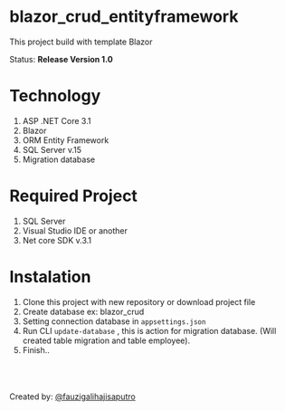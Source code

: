# blazor_crud_entityframework
 This project build with template Blazor
 
 Status: <b>Release Version 1.0</b>
 
 # Technology
 1. ASP .NET Core 3.1
 2. Blazor
 3. ORM Entity Framework
 4. SQL Server v.15
 5. Migration database
 
 # Required Project
 1. SQL Server
 2. Visual Studio IDE or another
 3. Net core SDK v.3.1
 
 # Instalation
1. Clone this project with new repository or download project file
2. Create database ex: blazor_crud
3. Setting connection database in <code>appsettings.json</code>
4. Run CLI <code>update-database</code> , this is action for migration database. (Will created table migration and table employee).
5. Finish..

<br><br><br>Created by: <a href="https://www.instagram.com/fauzigalihajisaputro/">@fauzigalihajisaputro</a>
